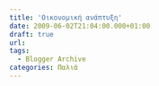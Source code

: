 ```yaml
---
title: 'Οικονομική ανάπτυξη'
date: 2009-06-02T21:04:00.000+01:00
draft: true
url: 
tags:
  - Blogger Archive
categories: Παλιά
---
```


